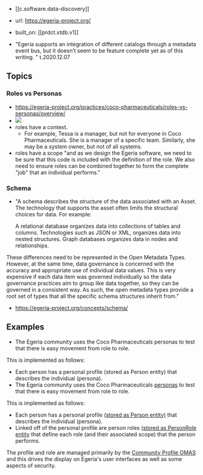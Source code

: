 
- [[c.software.data-discovery]]
- url: https://egeria-project.org/
- built_on: [[prdct.xtdb.v1]]

- "Egeria supports an integration of different catalogs through a metadata event bus, but it doesn’t seem to be feature complete yet as of this writing. " t.2020.12.07

## Topics

### Roles vs Personas

- https://egeria-project.org/practices/coco-pharmaceuticals/roles-vs-personas/overview/ 
- ![](/assets/images/2024-03-02-23-34-16.png)
- roles have a context. 
  - For example, Tessa is a manager, but not for everyone in Coco Pharmaceuticals. She is a manager of a specific team. Similarly, she may be a system owner, but not of all systems.
- roles have a scope "and as we design the Egeria software, we need to be sure that this code is included with the definition of the role. We also need to ensure roles can be combined together to form the complete "job" that an individual performs."

### Schema

- "A schema describes the structure of the data associated with an Asset. The technology that supports the asset often limits the structural choices for data. For example:

    A relational database organizes data into collections of tables and columns.
    Technologies such as JSON or XML, organizes data into nested structures.
    Graph databases organizes data in nodes and relationships.

These differences need to be represented in the Open Metadata Types. However, at the same time, data governance is concerned with the accuracy and appropriate use of individual data values. This is very expensive if each data item was governed individually so the data governance practices aim to group like data together, so they can be governed in a consistent way. As such, the open metadata types provide a root set of types that all the specific schema structures inherit from."
- https://egeria-project.org/concepts/schema/


## Examples

- The Egeria community uses the Coco Pharmaceuticals personas to test that there is easy movement from role to role.

This is implemented as follows:

  - Each person has a personal profile (stored as Person entity) that describes the individual (persona).
  - The Egeria community uses the Coco Pharmaceuticals [personas](https://egeria-project.org/practices/personas/overview) to test that there is easy movement from role to role.

This is implemented as follows:

-   Each person has a personal profile [(stored as Person entity)](https://egeria-project.org/types/1/0112-People) that describes the individual (persona).
-   Linked off of the personal profile are person roles [(stored as PersonRole entity](https://egeria-project.org/types/1/0112-Peoplel) that define each role (and their associated scope) that the person performs.

The profile and role are managed primarily by the [Community Profile OMAS](https://egeria-project.org/services/omas/community-profile/overview) and this drives the display on Egeria's user interfaces as well as some aspects of security.
